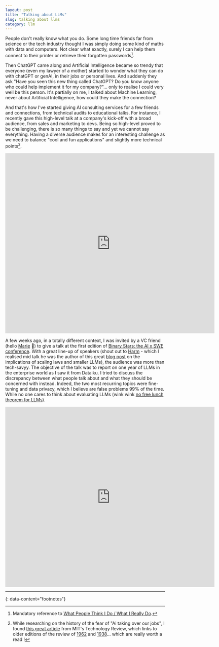 ```yaml
---
layout: post
title: "Talking about LLMs"
slug: talking about llms
category: llm
---
```


People don't really know what you do. Some long time friends far from science or the tech industry thought I was simply doing some kind of maths with data and computers. Not clear what exactly, surely I can help them connect to their printer or retrieve their forgotten passwords[^1].

Then ChatGPT came along and Artificial Intelligence became so trendy that everyone (even my lawyer of a mother) started to wonder what they can do with chatGPT or genAI, in their jobs or personal lives. 
And suddenly they ask "Have you seen this new thing called ChatGPT? Do you know anyone who could help implement it for my company?"... only to realise I could very well be this person.
It's partially on me, I talked about Machine Learning, never about Artificial Intelligence, how could they make the connection?

And that's how I've started giving AI consulting services for a few friends and connections, from technical audits to educational talks. For instance, I recently gave this high-level talk at a company's kick-off with a broad audience, from sales and marketing to devs. Being so high-level proved to be challenging, there is so many things to say and yet we cannot say everything. Having a diverse audience makes for an interesting challenge as we need to balance "cool and fun applications" and slightly more technical points[^2]. 

<iframe class="google-slide" src="https://docs.google.com/presentation/d/e/2PACX-1vRNNJsaWDCEWEiwrOYfswpwYK3VRQukrmu-rK388-G_UxUe-wW0bC6v_pQJrTSuMa648RnYllvDfjSx/embed?start=false&loop=false&delayms=3000" frameborder="0" width="660" height="569" allowfullscreen="true" mozallowfullscreen="true" webkitallowfullscreen="true"></iframe>

A few weeks ago, in a totally different context, I was invited by a VC friend (hello [Marie](https://www.linkedin.com/in/mariebrayer/) 👋) to give a talk at the first edition of [Binary Stars: the AI x SWE conference](https://www.binarystars.org). With a great line-up of speakers (shout out to [Harm](https://www.harmdevries.com) - which I realised mid talk he was the author of this great [blog post](https://www.harmdevries.com/post/model-size-vs-compute-overhead/) on the implications of scaling laws and smaller LLMs), the audience was more than tech-savyy. 
The objective of the talk was to report on one year of LLMs in the enterprise world as I saw it from Dataiku. I tried to discuss the discrepancy between what people talk about and what they should be concerned with instead. Indeed, the two most recurring topics were fine-tuning and data privacy, which I believe are false problems 99% of the time. While no one cares to think about evaluating LLMs (wink wink [no free lunch theorem for LLMs](https://dsleo.github.io/2023/06/16/no-free-lunch-for-llm.html)).

<iframe class="google-slide" src="https://docs.google.com/presentation/d/e/2PACX-1vRv27FqE_iGRi0MbvCkH_6fQ3LS-5aF_mvtJi6quNXTOvJghfWTLUBZFJ5_4IhxoAZrW6nRG3ShkCb-/embed?start=false&loop=false&delayms=3000" frameborder="0" width="660" height="569" allowfullscreen="true" mozallowfullscreen="true" webkitallowfullscreen="true"></iframe>

---
{: data-content="footnotes"}

[^1]: Mandatory reference to [What People Think I Do / What I Really Do](https://knowyourmeme.com/memes/what-people-think-i-do-what-i-really-do).
[^2]: While researching on the history of the fear of "Ai taking over our jobs", I found [this great article](https://www.technologyreview.com/2024/01/27/1087041/technological-unemployment-elon-musk-jobs-ai/?utm_source=linkedin&utm_medium=tr_social&utm_campaign=NL-WhatsNext&utm_content=01.30.24) from MIT's Technology Review, which links to older editions of the review of [1962](https://wp.technologyreview.com/wp-content/uploads/2012/10/MIT-Technology-Review-1962-07-2.pdf?_ga=2.12664244.285736000.1706633133-516868929.1706633133) and [1938](https://wp.technologyreview.com/wp-content/uploads/2012/10/MIT-Technology-Review-1938-12.pdf?_ga=2.159461694.285736000.1706633133-516868929.1706633133)... which are really worth a read !